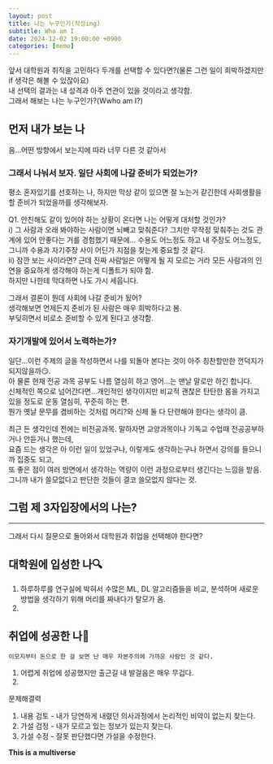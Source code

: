 ```yaml
---
layout: post
title: 나는 누구인가(작성ing)
subtitle: Who am I
date: 2024-12-02 19:00:00 +0900
categories: [memo]
---
```


앞서 대학원과 취직을 고민하다 두개를 선택할 수 있다면?(물론 그런 일이 희박하겠지만 if 생각은 해볼 수 있잖아요)  
내 선택의 결과는 내 성격과 아주 연관이 있을 것이라고 생각함.  
그래서 해보는 나는 누구인가?(Wwho am I?)  

## 먼저 내가 보는 나
음...어떤 방향에서 보는지에 따라 너무 다른 것 같아서

### 그래서 나눠서 보자. 일단 사회에 나갈 준비가 되었는가?
평소 혼자있기를 선호하는 나, 하지만 막상 같이 있으면 잘 노는거 같긴한데 
사회생활을 할 준비가 되었을까를 생각해보자.  

Q1. 안친해도 같이 있어야 하는 상황이 온다면 나는 어떻게 대처할 것인가?  
i) 그 사람과 오래 봐야하는 사람이면 뇌빼고 맞춰준다?
  그치만 무작정 맞춰주는 것도 관계에 있어 안좋다는 거를 경험했기 때문에...
  수용도 어느정도 하고 내 주장도 어느정도, 그니까 수용과 자기주장 사이 어딘가 지점을 찾는게 중요할 것 같다.  
ii) 잠깐 보는 사이라면?
  근데 진짜 사람일은 어떻게 될 지 모르는 거라 모든 사람과의 인연을 중요하게 생각해야 하는게 디폴트가 되야 함.  
  하지만 나한테 막대하면 나도 가시 세웁니다.  

그래서 결론이 뭔데 사회에 나갈 준비가 됬어?  
생각해보면 언제든지 준비가 된 사람은 매우 희박하다고 봄.  
부딪히면서 비로소 준비할 수 있게 된다고 생각함.  

### 자기개발에 있어서 노력하는가?
일단...이런 주제의 글을 작성하면서 나를 되돌아 본다는 것이 아주 칭찬할만한 껀덕지가 되지않을까😏.  
아 물론 현재 전공 과목 공부도 나름 열심히 하고 영어...는 맨날 말로만 하긴 합니다.  
신체적인 쪽으로 넘어간다면...개인적인 생각이지만 비교적 괜찮은 탄탄한 몸을 가지고 있을 정도로 운동 열심히, 꾸준히 하는 편.  
뭔가 옛날 문무를 겸비하는 것처럼 머리?와 신체 둘 다 단련해야 한다는 생각이 큼.  

최근 든 생각인데 전에는 비전공과목. 말하자면 교양과목이나 기독교 수업때 전공공부하거나 안듣거나 했는데,  
요즘 드는 생각은 아 이런 일이 있었구나, 이렇게도 생각하는구나 하면서 강의를 들으니까 집중도 되고,  
또 좋은 점이 여러 방면에서 생각하는 역량이 이런 과정으로부터 생긴다는 느낌을 받음.  
그니까 내가 쓸모없다고 판단한 것들이 결코 쓸모없지 않다는 것.  


## 그럼 제 3자입장에서의 나는?


---

그래서 다시 질문으로 돌아와서 대학원과 취업을 선택해야 한다면?

## 대학원에 입성한 나🔍
1. 하루하루를 연구실에 박혀서 수많은 ML, DL 알고리즘들을 비교, 분석하며 새로운 방법을 생각하기 위해 머리를 짜내다가 탈모가 옴.
2. 

## 취업에 성공한 나💸
`이모지부터 돈으로 한 걸 보면 난 매우 자본주의에 가까운 사람인 것 같다.`  
1. 어렵게 취업에 성공했지만 출근길 내 발걸음은 매우 무겁다.
2. 

문제해결력
1. 내용 검토 - 내가 당연하게 내렸던 의사과정에서 논리적인 비약이 없는지 찾는다.
2. 가설 검정 - 내가 모르고 있는 정보가 있는지 찾는다.
3. 가설 수정 - 잘못 판단했다면 가설을 수정한다.


**This is a multiverse**

